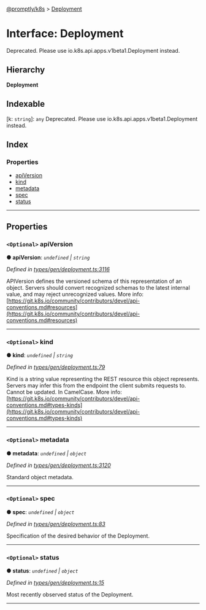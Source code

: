 [@promptly/k8s](../README.md) > [Deployment](../interfaces/deployment.md)

# Interface: Deployment

Deprecated. Please use io.k8s.api.apps.v1beta1.Deployment instead.

## Hierarchy

**Deployment**

## Indexable

\[k: `string`\]:&nbsp;`any`
Deprecated. Please use io.k8s.api.apps.v1beta1.Deployment instead.

## Index

### Properties

* [apiVersion](deployment.md#apiversion)
* [kind](deployment.md#kind)
* [metadata](deployment.md#metadata)
* [spec](deployment.md#spec)
* [status](deployment.md#status)

---

## Properties

<a id="apiversion"></a>

### `<Optional>` apiVersion

**● apiVersion**: *`undefined` \| `string`*

*Defined in [types/gen/deployment.ts:3116](https://github.com/rzane/k8s/blob/0f3ff00/src/types/gen/deployment.ts#L3116)*

APIVersion defines the versioned schema of this representation of an object. Servers should convert recognized schemas to the latest internal value, and may reject unrecognized values. More info: [https://git.k8s.io/community/contributors/devel/api-conventions.md#resources](https://git.k8s.io/community/contributors/devel/api-conventions.md#resources)

___
<a id="kind"></a>

### `<Optional>` kind

**● kind**: *`undefined` \| `string`*

*Defined in [types/gen/deployment.ts:79](https://github.com/rzane/k8s/blob/0f3ff00/src/types/gen/deployment.ts#L79)*

Kind is a string value representing the REST resource this object represents. Servers may infer this from the endpoint the client submits requests to. Cannot be updated. In CamelCase. More info: [https://git.k8s.io/community/contributors/devel/api-conventions.md#types-kinds](https://git.k8s.io/community/contributors/devel/api-conventions.md#types-kinds)

___
<a id="metadata"></a>

### `<Optional>` metadata

**● metadata**: *`undefined` \| `object`*

*Defined in [types/gen/deployment.ts:3120](https://github.com/rzane/k8s/blob/0f3ff00/src/types/gen/deployment.ts#L3120)*

Standard object metadata.

___
<a id="spec"></a>

### `<Optional>` spec

**● spec**: *`undefined` \| `object`*

*Defined in [types/gen/deployment.ts:83](https://github.com/rzane/k8s/blob/0f3ff00/src/types/gen/deployment.ts#L83)*

Specification of the desired behavior of the Deployment.

___
<a id="status"></a>

### `<Optional>` status

**● status**: *`undefined` \| `object`*

*Defined in [types/gen/deployment.ts:15](https://github.com/rzane/k8s/blob/0f3ff00/src/types/gen/deployment.ts#L15)*

Most recently observed status of the Deployment.

___


